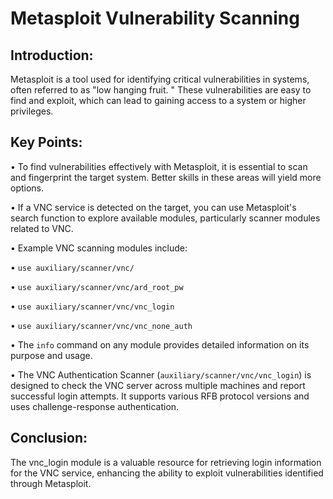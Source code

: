 # Metasploit Vulnerability Scanning 

## Introduction: 
Metasploit is a tool used for identifying critical vulnerabilities in systems, often referred to as "low hanging fruit. " These vulnerabilities are easy to find and exploit, which can lead to gaining access to a system or higher privileges. 

## Key Points: 

• To find vulnerabilities effectively with Metasploit, it is essential to scan and fingerprint the target system. Better skills in these areas will yield more options. 

• If a VNC service is detected on the target, you can use Metasploit's search function to explore available modules, particularly scanner modules related to VNC. 

• Example VNC scanning modules include:

• `use auxiliary/scanner/vnc/` 

• `use auxiliary/scanner/vnc/ard_root_pw` 

• `use auxiliary/scanner/vnc/vnc_login`

• `use auxiliary/scanner/vnc/vnc_none_auth` 

• The `info` command on any module provides detailed information on its purpose and usage. 

• The VNC Authentication Scanner (`auxiliary/scanner/vnc/vnc_login`) is designed to check the VNC server across multiple machines and report successful login attempts. It supports various RFB protocol versions and uses challenge-response authentication. 

## Conclusion: 
The vnc_login module is a valuable resource for retrieving login information for the VNC service, enhancing the ability to exploit vulnerabilities identified through Metasploit.